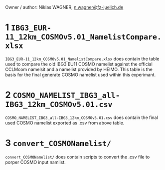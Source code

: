 Owner / author: Niklas WAGNER, n.wagner@fz-juelich.de

# 1 `IBG3_EUR-11_12km_COSMOv5.01_NamelistCompare.xlsx`
`IBG3_EUR-11_12km_COSMOv5.01_NamelistCompare.xlsx` does contain the table used 
to compare the old IBG3 EU11 COSMO namelist against the official CCLMcom 
namelsit and a namelist provided by HEIMO. 
This table is the basis for the final generate COSMO namelist used within this 
experimant.

# 2 `COSMO_NAMELIST_IBG3_all-IBG3_12km_COSMOv5.01.csv`
`COSMO_NAMELIST_IBG3_all-IBG3_12km_COSMOv5.01.csv` does contain the final used 
COSMO namelist exported as .csv from above table.

# 3 `convert_COSMONamelist/`
`convert_COSMONamelist/` does contain scripts to convert the .csv file to porper
COSMO input namlist.

